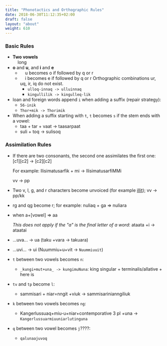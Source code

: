 ```yaml
---
title: "Phonotactics and Orthographic Rules"
date: 2018-06-30T11:12:35+02:00
draft: false
layout: "about"
weight: 610
---
```

### Basic Rules

* **Two vowels**  
&nbsp;&nbsp;&nbsp;&nbsp;long
* **o** and **u**, and **i** and **e**
   * &nbsp;&nbsp;&nbsp;&nbsp;u becomes o if followed by q or r
   * &nbsp;&nbsp;&nbsp;&nbsp;i becomes e if followed by q or r
    Orthographic combinations ur, uq, ir, iq do not exist.
     * `ulloq-innaq -> ulluinnaq`
     * `kingullilik -> kingulleq-lik`
* loan and foreign words append `i` when adding a suffix (repair strategy):
  * `56-inik`
  * `Thor+mik -> Thorimik`
* When adding a suffix starting with `t`, `t` becomes `s` if the stem ends with a vowel:
  * taa + tar + vaat -> taasarpaat
  * suli + toq -> sulisoq 


### Assimilation Rules
*   If there are two consonants, the second one assimilates the first one: \[c1\]\[c2\] -> \[c2\]\[c2\]
    
    For example: Ilisimatusarfik + mi -> IlisimatusarfiMMi
    
    vv -> pp
*   Two v, l, g, and r characters become unvoiced (for example [illit](pronunciation.html)); vv -> pp/kk
*   rg and qg become r; for example: nuliaq + ga => nuliara
*   when a+\[vowel\] => aa
    
    _This does not apply if the "a" is the final letter of a word_: ataata +i -> ataatai
* ...uva... -> ua (taku +vara -&gt; takuara)
* ...uvi... -> ui  (Nuummiu+u+vit -> `Nuummiuuit`)
* `t` between two vowels becomes `n`:
  * `_kungi+mut+una_ -> kungimuNuna`:  king singular + terminalis/allative + here is
* `tv` and `tp` become `l`:
  * sammisari + niar=nngit +viuk -> sammisarinianngiliuk
* `k` between two vowels becomes `ng`:
  * Kangerlussuaq+miu-u+niar+contemporative 3 pl +una -> `Kangerlussuarmiuuniarlutinguna`
* `q` between two vowel becomes `j`????:
  * `qalunaajuvoq`

